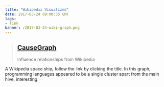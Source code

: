 ```yaml
---
title: "Wikipedia Visualized"
date: 2017-03-24 09:00:35 GMT
tags:
- link
banner: /2017-03-24-wiki-graph.png
---
```


> ## [CauseGraph](https://causegraph.github.io/causalaxies/#/galaxy/dbpedia?l=1)
> Influence relationships from Wikipedia

A Wikipedia space ship, follow the link by clicking the title. In this graph, programming languages appeared to be a single cluster apart from the main hive, interesting.
